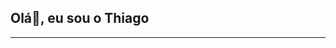 ## Olá👋, eu sou o Thiago
---

<!--
**thiagosilvadev/thiagosilvadev** is a ✨ _special_ ✨ repository because its `README.md` (this file) appears on your GitHub profile.

Estudante de análise de sistemas buscando oportunidades para entrar no mundo do desenvolvimento. Frontend com foto em UI


### Linguagens e Habilidades
- Javascript
- PHP
- HTML
- CSS
- ReactJS
- NodeJS
- NextJS
- Bootstrap
- Tailwind

![YOUR github stats](https://github-readme-stats.vercel.app/api?username=thiagosilvadev)

[<img src="https://img.shields.io/badge/linkedin-%230077B5.svg?&style=for-the-badge&logo=linkedin&logoColor=white" />](https://www.linkedin.com/in/thiagosilvadev/)
[<img src="https://img.shields.io/website?url=http%3A%2F%2Fthiagosilvadev.github.io" />](https://thiagosilvadev.github.io)




